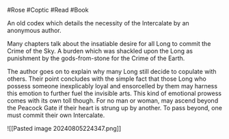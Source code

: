 #Rose #Coptic #Read #Book 

An old codex which details the necessity of the Intercalate by an anonymous author.

Many chapters talk about the insatiable desire for all Long to commit the Crime of the Sky. A burden which was shackled upon the Long as punishment by the gods-from-stone for the Crime of the Earth.

The author goes on to explain why many Long still decide to copulate with others. Their point concludes with the simple fact that those Long who possess someone inexplicably loyal and ensorcelled by them may harness this emotion to further fuel the invisible arts. This kind of emotional prowess comes with its own toll though. For no man or woman, may ascend beyond the Peacock Gate if their heart is strung up by another. To pass beyond, one must commit their own Intercalate.

![[Pasted image 20240805224347.png]]